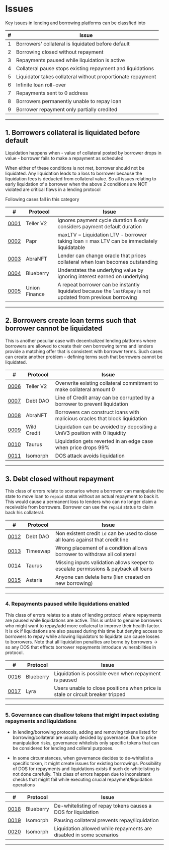 # Issues

Key issues in lending and borrowing platforms can be classfied into

| #   | Issue                                                       |
| --- | ----------------------------------------------------------- |
| 1   | Borrowers' collateral is liquidated before default          |
| 2   | Borrowing closed without repayment                          |
| 3   | Repayments paused while liquidation is active               |
| 4   | Collateral pause stops existing repayment and liquidations  |
| 5   | Liquidator takes collateral without proportionate repayment |
| 6   | Infinite loan roll-over                                     |
| 7   | Repayments sent to 0 address                                |
| 8   | Borrowers permanently unable to repay loan                  |
| 9   | Borrower repayment only partially credited                  |

---

## 1. Borrowers collateral is liquidated before default

Liquidation happens when - value of collateral posted by borrower drops in value - borrower fails to make a repayment as scheduled

When either of these conditions is not met, borrower should not be liquidated. Any liquidation leads to a loss to borrower because the liquidation fees is deducted from collateral value. So all issues relating to early liquidation of a borrower when the above 2 conditions are NOT violated are critical flaws in a lending protocol

Following cases fall in this category

| #                           | Protocol      | Issue                                                                                                        |
| --------------------------- | ------------- | ------------------------------------------------------------------------------------------------------------ |
| [0001](../database/0001.md) | Teller V2     | Ignores payment cycle duration & only considers payment default duration                                     |
| [0002](../database/0002.md) | Papr          | maxLTV = Liquidation LTV - borrower taking loan = max LTV can be immediately liquidatable                    |
| [0003](../database/0003.md) | AbraNFT       | Lender can change oracle that prices collateral when loan becomes outstanding                                |
| [0004](../database/0004.md) | Blueberry     | Understates the underlying value by ignoring interest earned on underlying                                   |
| [0005](../database/0005.md) | Union Finance | A repeat borrower can be instantly liquidated because the `lastRepay` is not updated from previous borrowing |

---

## 2. Borrowers create loan terms such that borrower cannot be liquidated

This is another peculiar case with decentralized lending platforms where borrowers are allowed to create their own borrowing terms and lenders provide a matching offer that is consistent with borrower terms. Such cases can create another problem - defining terms such that borrowers cannot be liquidated.

| #                           | Protocol    | Issue                                                                       |
| --------------------------- | ----------- | --------------------------------------------------------------------------- |
| [0006](../database/0006.md) | Teller V2   | Overwrite existing collateral commitment to make collateral amount 0        |
| [0007](../database/0007.md) | Debt DAO    | Line of Credit array can be corrupted by a borrower to prevent liquidation  |
| [0008](../database/0008.md) | AbraNFT     | Borrowers can construct loans with malicious oracles that block liquidation |
| [0009](../database/0009.md) | Wild Credit | Liquidation can be avoided by depositing a UniV3 position with 0 liquidity  |
| [0010](../database/0010.md) | Taurus      | Liquidation gets reverted in an edge case when price drops 99%              |
| [0011](../database/0011.md) | Isomorph    | DOS attack avoids liquidation                                               |

---

## 3. Debt closed without repayment

This class of errors relate to scenarios where a borrower can manipulate the state to move loan to `repaid` status without an actual repayment to back it. This would cause a permanent loss to lenders who can no longer claim a receivable from borrowers. Borrower can use the `repaid` status to claim back his collateral.

| #                           | Protocol | Issue                                                                               |
| --------------------------- | -------- | ----------------------------------------------------------------------------------- |
| [0012](../database/0012.md) | Debt DAO | Non existent credit `id` can be used to close all loans against that credit line    |
| [0013](../database/0013.md) | Timeswap | Wrong placement of a condition allows borrower to withdraw all collateral           |
| [0014](../database/0014.md) | Taurus   | Missing inputs validation allows keeper to escalate permissions & payback all loans |
| [0015](../database/0015.md) | Astaria  | Anyone can delete liens (lien created on new borrowing)                             |

---

### 4. Repayments paused while liquidations enabled

This class of errors relates to a state of lending protocol where repayments are paused while liquidations are active. This is unfair to genuine borrowers who might want to repay/add more collateral to improve their health factor. It is ok if liquidations are also paused during this time but denying access to borrowers to repay while allowing liquidators to liquidate can cause losses to borrowers. Note that all liquidation penalties are borne by borrowers -> so any DOS that effects borrower repayments introduce vulnerabilities in protocol.

| #                           | Protocol  | Issue                                                                          |
| --------------------------- | --------- | ------------------------------------------------------------------------------ |
| [0016](../database/0016.md) | Blueberry | Liquidation is possible even when repayment is paused                          |
| [0017](../database/0017.md) | Lyra      | Users unable to close positions when price is stale or circuit breaker tripped |

---

### 5. Governance can disallow tokens that might impact existing repayments and liquidations

- In lending/borrowing protocols, adding and removing tokens listed for borrowing/collateral are usually decided by governance. Due to price manipulation risks, governance whitelists only specific tokens that can be considered for lending and colleral purposes.

- In some circumstances, when governance decides to de-whitelist a specific token, it might create issues for existing borrowings. Possibility of DOS for repayments and liquidations exists if such de-whitelisting is not done carefully. This class of errors happen due to inconsistent checks that might fail while executing crucial repayment/liquidation operations

| #                           | Protocol  | Issue                                                               |
| --------------------------- | --------- | ------------------------------------------------------------------- |
| [0018](../database/0018.md) | Blueberry | De-whitelisting of repay tokens causes a DOS for liquidation        |
| [0019](../database/0019.md) | Isomorph  | Pausing collateral prevents repay/liquidation                       |
| [0020](../database/0020.md) | Isomorph  | Liquidation allowed while repayments are disabled in some scenarios |

---
